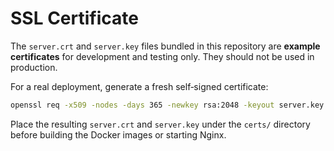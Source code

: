 # SSL Certificate

The `server.crt` and `server.key` files bundled in this repository are **example certificates** for development and testing only. They should not be used in production.

For a real deployment, generate a fresh self‑signed certificate:

```bash
openssl req -x509 -nodes -days 365 -newkey rsa:2048 -keyout server.key -out server.crt
```

Place the resulting `server.crt` and `server.key` under the `certs/` directory before building the Docker images or starting Nginx.
